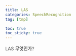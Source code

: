 ```yaml
---
title: LAS
categories: SpeechRecognition
tag: [tmp]

toc: true
toc_sticky: true
---
```


<div style="font-size: 0.9rem; font-weight:300; line-height: 1.6rem;">
LAS 무엇인가?<br>
</div>



